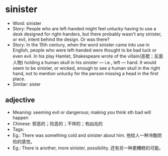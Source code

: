 # sinister

- Word: sinister
- Story: People who are left-handed might feel unlucky having to use a desk designed for right-handers, but there probably wasn't any sinister, or evil, intent behind the design. Or was there?
- Story: In the 15th century, when the word sinister came into use in English, people who were left-handed were thought to be bad luck or even evil. In his play Hamlet, Shakespeare wrote of the villain(恶棍；反面人物) holding a human skull in his sinister — i.e., left — hand. It would seem to be sinister, or wicked, enough to see a human skull in the right hand, not to mention unlucky for the person missing a head in the first place.
- Similar: sister

## adjective

- Meaning: seeming evil or dangerous; making you think sth bad will happen
- Chinese: 邪恶的；险恶的；不祥的；有凶兆的
- Tags: 
- Eg.: There was something cold and sinister about him. 他给人一种冷酷阴险的感觉。
- Eg.: There is another, more sinister, possibility. 还有另一种更糟糕的可能。

